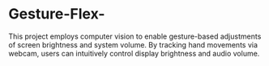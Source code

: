 # Gesture-Flex-
This project employs computer vision to enable gesture-based adjustments of screen brightness and system volume. By tracking hand movements via webcam, users can intuitively control display brightness and audio volume.
